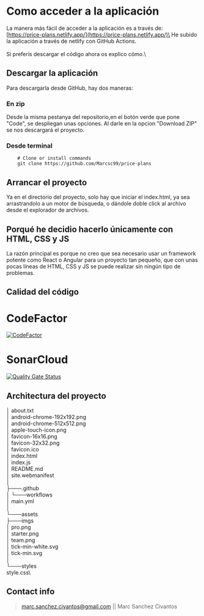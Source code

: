 

# Como acceder a la aplicación

La manera más fácil de acceder a la aplicación es a través de:\
[https://price-plans.netlify.app/](https://price-plans.netlify.app/)\
He subido la aplicación a través de netlify con GitHub Actions.\
\
Si preferís descargar el código ahora os explico cómo.\

## Descargar la aplicación

Para descargarla desde GitHub, hay dos maneras:

### En zip

Desde la misma pestanya del repositorio,en el botón verde que pone "Code", se despliegan unas opciones. Al darle en la opcion "Download ZIP" se nos descargará el proyecto.

### Desde terminal

```shell
    # Clone or install commands
    git clone https://github.com/Marcsc99/price-plans
```

## Arrancar el proyecto

Ya en el directorio del proyecto, solo hay que iniciar el index.html, ya sea arrastrandolo a un motor de búsqueda, o dándole doble click al archivo desde el explorador de archivos.

## Porqué he decidio hacerlo únicamente con HTML, CSS y JS

La razón principal es porque no creo que sea necesario usar un framework potente como React o Angular para un proyecto tan pequeño, que con unas pocas líneas de HTML, CSS y JS se puede realizar sin ningún tipo de problemas.

## Calidad del código

# CodeFactor
[![CodeFactor](https://www.codefactor.io/repository/github/marcsc99/price-plans/badge)](https://www.codefactor.io/repository/github/marcsc99/price-plans)

# SonarCloud
[![Quality Gate Status](https://sonarcloud.io/api/project_badges/measure?project=Marcsc99_price-plans&metric=alert_status)](https://sonarcloud.io/summary/new_code?id=Marcsc99_price-plans)

## Architectura del proyecto

│   about.txt\
│   android-chrome-192x192.png\
│   android-chrome-512x512.png\
│   apple-touch-icon.png\
│   favicon-16x16.png\
│   favicon-32x32.png\
│   favicon.ico\
│   index.html\
│   index.js\
│   README.md\
│   site.webmanifest\
│\
├───.github\
│   └───workflows\
│           main.yml\
│\
└───assets\
    ├───imgs\
    │       pro.png\
    │       starter.png\
    │       team.png\
    │       tick-min-white.svg\
    │       tick-min.svg\
    │\
    └───styles\
            style.css\

## Contact info

> marc.sanchez.civantos@gmail.com || Marc Sanchez Civantos